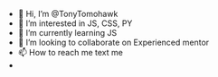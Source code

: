 - 👋 Hi, I’m @TonyTomohawk
- 👀 I’m interested in JS, CSS, PY
- 🌱 I’m currently learning JS
- 💞️ I’m looking to collaborate on Experienced mentor
- 📫 How to reach me text me
- 

<!---
TonyTomohawk/TonyTomohawk is a ✨ special ✨ repository because its `README.md` (this file) appears on your GitHub profile.
You can click the Preview link to take a look at your changes.
--->
